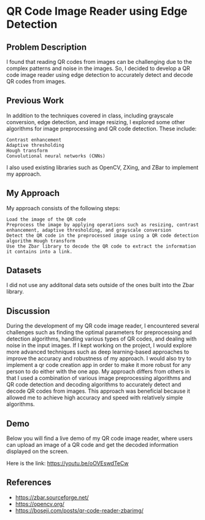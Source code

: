 # QR Code Image Reader using Edge Detection
## Problem Description

I found that reading QR codes from images can be challenging due to the complex patterns and noise in the images. So, I decided to develop a QR code image reader using edge detection to accurately detect and decode QR codes from images.
## Previous Work

In addition to the techniques covered in class, including grayscale conversion, edge detection, and image resizing, I explored some other algorithms for image preprocessing and QR code detection. These include:

    Contrast enhancement
    Adaptive thresholding
    Hough transform
    Convolutional neural networks (CNNs)

I also used existing libraries such as OpenCV, ZXing, and ZBar to implement my approach.
## My Approach

My approach consists of the following steps:

    Load the image of the QR code
    Preprocess the image by applying operations such as resizing, contrast enhancement, adaptive thresholding, and grayscale conversion
    Detect the QR code in the preprocessed image using a QR code detection algorithm Hough transform
    Use the Zbar library to decode the QR code to extract the information it contains into a link. 

## Datasets

I did not use any additonal data sets outside of the ones built into the Zbar library. 

## Discussion

During the development of my QR code image reader, I encountered several challenges such as finding the optimal parameters for preprocessing and detection algorithms, handling various types of QR codes, and dealing with noise in the input images. If I kept working on the project, I would explore more advanced techniques such as deep learning-based approaches to improve the accuracy and robustness of my approach. I would also try to implement a qr code creation app in order to make it more robust for any person to do either with the one app. My approach differs from others in that I used a combination of various image preprocessing algorithms and QR code detection and decoding algorithms to accurately detect and decode QR codes from images. This approach was beneficial because it allowed me to achieve high accuracy and speed with relatively simple algorithms.
## Demo

Below you will find a live demo of my QR code image reader, where users can upload an image of a QR code and get the decoded information displayed on the screen.

Here is the link: https://youtu.be/oOVEswdTeCw

## References

- https://zbar.sourceforge.net/
- https://opencv.org/
- https://boseji.com/posts/qr-code-reader-zbarimg/
